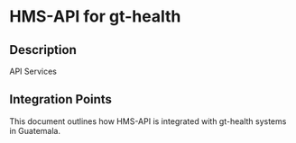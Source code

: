 # HMS-API for gt-health

## Description

API Services

## Integration Points

This document outlines how HMS-API is integrated with gt-health systems in Guatemala.
